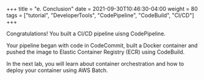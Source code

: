 +++
title = "e. Conclusion"
date = 2021-09-30T10:46:30-04:00
weight = 80
tags = ["tutorial", "DeveloperTools", "CodePipeline", "CodeBuild", "CI/CD"]
+++

Congratulations! You built a CI/CD pipeline uisng CodePipeline. 

Your pipeline began with code in CodeCommit, built a Docker container and pushed the image to Elastic Container Registry (ECR) using CodeBuild.

In the next lab, you will learn about container orchestration and how to deploy your container using AWS Batch.

